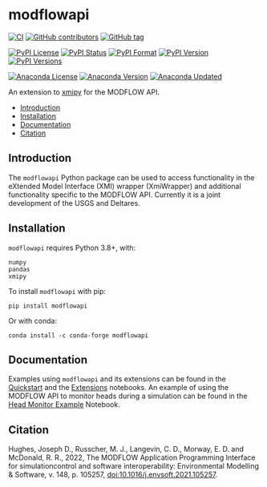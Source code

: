 # modflowapi

[![CI](https://github.com/MODFLOW-USGS/modflowapi/actions/workflows/ci.yml/badge.svg)](https://github.com/MODFLOW-USGS/modflowapi/actions/workflows/ci.yml)
[![GitHub contributors](https://img.shields.io/github/contributors/MODFLOW-USGS/modflowapi)](https://img.shields.io/github/contributors/MODFLOW-USGS/modflowapi)
[![GitHub tag](https://img.shields.io/github/tag/MODFLOW-USGS/modflowapi.svg)](https://github.com/MODFLOW-USGS/modflowapi/tags/latest)

[![PyPI License](https://img.shields.io/pypi/l/modflowapi)](https://pypi.python.org/pypi/modflowapi)
[![PyPI Status](https://img.shields.io/pypi/status/modflowapi.png)](https://pypi.python.org/pypi/modflowapi)
[![PyPI Format](https://img.shields.io/pypi/format/modflowapi)](https://pypi.python.org/pypi/modflowapi)
[![PyPI Version](https://img.shields.io/pypi/v/modflowapi.png)](https://pypi.python.org/pypi/modflowapi)
[![PyPI Versions](https://img.shields.io/pypi/pyversions/modflowapi.png)](https://pypi.python.org/pypi/modflowapi)

[![Anaconda License](https://anaconda.org/conda-forge/modflowapi/badges/license.svg)](https://anaconda.org/conda-forge/modflowapi/badges/license.svg)
[![Anaconda Version](https://anaconda.org/conda-forge/modflowapi/badges/version.svg)](https://anaconda.org/conda-forge/modflowapi)
[![Anaconda Updated](https://anaconda.org/conda-forge/modflowapi/badges/latest_release_date.svg)](https://anaconda.org/conda-forge/modflowapi)

An extension to [xmipy](https://pypi.org/project/xmipy/) for the MODFLOW API.

<!-- START doctoc generated TOC please keep comment here to allow auto update -->
<!-- DON'T EDIT THIS SECTION, INSTEAD RE-RUN doctoc TO UPDATE -->

- [Introduction](#introduction)
- [Installation](#installation)
- [Documentation](#documentation)
- [Citation](#citation)

<!-- END doctoc generated TOC please keep comment here to allow auto update -->

## Introduction

The `modflowapi` Python package can be used to access functionality in the eXtended Model Interface (XMI) wrapper (XmiWrapper) 
and additional functionality specific to the MODFLOW API. Currently it is a joint development of the USGS and Deltares.

## Installation

`modflowapi` requires Python 3.8+, with:

```shell
numpy
pandas
xmipy
```

To install `modflowapi` with pip:

```
pip install modflowapi
```

Or with conda:

```
conda install -c conda-forge modflowapi
```

## Documentation

Examples using `modflowapi` and its extensions can be found in the [Quickstart](examples/notebooks/Quickstart.ipynb) and the [Extensions](examples/notebooks/MODFLOW-API_extensions_objects.ipynb) notebooks. An example of using the MODFLOW API to monitor heads during a simulation can be found in the [Head Monitor Example](examples/notebooks/Head_Monitor_Example.ipynb) Notebook. 

## Citation

Hughes, Joseph D., Russcher, M. J., Langevin, C. D., Morway, E. D. and McDonald, R. R., 2022, The MODFLOW Application Programming Interface for simulationcontrol and software interoperability: Environmental Modelling & Software, v. 148, p. 105257, [doi:10.1016/j.envsoft.2021.105257](https://doi.org/10.1016/j.envsoft.2021.105257).
